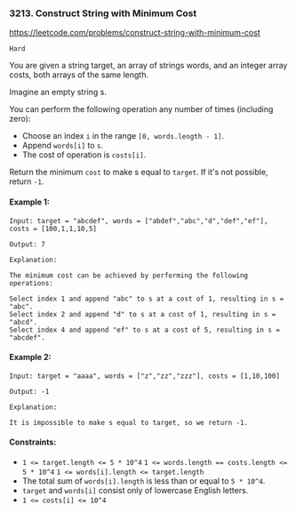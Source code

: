 ### 3213. Construct String with Minimum Cost
https://leetcode.com/problems/construct-string-with-minimum-cost

`Hard`

You are given a string target, an array of strings words, and an integer array costs, both arrays of the same length.

Imagine an empty string s.

You can perform the following operation any number of times (including zero):

* Choose an index `i` in the range `[0, words.length - 1]`.
* Append `words[i]` to `s`.
* The cost of operation is `costs[i]`.

Return the minimum `cost` to make s equal to `target`. If it's not possible, return `-1`.

#### Example 1:
```
Input: target = "abcdef", words = ["abdef","abc","d","def","ef"], costs = [100,1,1,10,5]

Output: 7

Explanation:

The minimum cost can be achieved by performing the following operations:

Select index 1 and append "abc" to s at a cost of 1, resulting in s = "abc".
Select index 2 and append "d" to s at a cost of 1, resulting in s = "abcd".
Select index 4 and append "ef" to s at a cost of 5, resulting in s = "abcdef".
```
#### Example 2:
```
Input: target = "aaaa", words = ["z","zz","zzz"], costs = [1,10,100]

Output: -1

Explanation:

It is impossible to make s equal to target, so we return -1.
```
 

#### Constraints:

* `1 <= target.length <= 5 * 10^4`
`1 <= words.length == costs.length <= 5 * 10^4`
`1 <= words[i].length <= target.length`
* The total sum of `words[i].length` is less than or equal to `5 * 10^4`.
* `target` and `words[i]` consist only of lowercase English letters.
* `1 <= costs[i] <= 10^4`